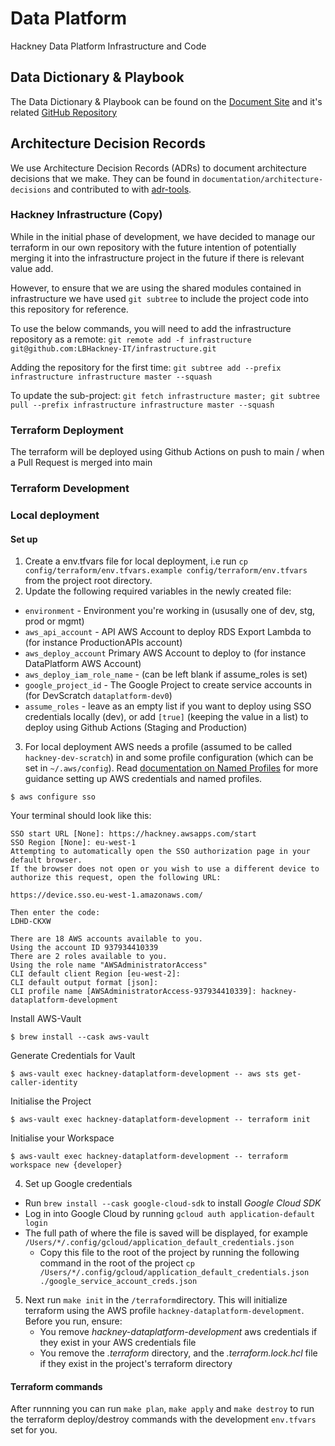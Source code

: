 # Data Platform

Hackney Data Platform Infrastructure and Code

## Data Dictionary & Playbook

The Data Dictionary & Playbook can be found on the [Document Site](http://playbook.hackney.gov.uk/Data-Platform-Playbook/) and it's related [GitHub Repository](https://github.com/LBHackney-IT/Data-Platform-Playbook/)

## Architecture Decision Records

We use Architecture Decision Records (ADRs) to document architecture decisions that we make. They can be found in
`documentation/architecture-decisions` and contributed to with [adr-tools](https://github.com/npryce/adr-tools).

### Hackney Infrastructure (Copy)

While in the initial phase of development, we have decided to manage our terraform in our own repository with the
future intention of potentially merging it into the infrastructure project in the future if there is relevant value add.

However, to ensure that we are using the shared modules contained in infrastructure we have used `git subtree` to include
the project code into this repository for reference.

To use the below commands, you will need to add the infrastructure repository as a remote:
`git remote add -f infrastructure git@github.com:LBHackney-IT/infrastructure.git`

Adding the repository for the first time:
`git subtree add --prefix infrastructure infrastructure master --squash`

To update the sub-project:
`git fetch infrastructure master; git subtree pull --prefix infrastructure infrastructure master --squash`

### Terraform Deployment

The terraform will be deployed using Github Actions on push to main / when a Pull Request is merged into main

### Terraform Development

### Local deployment

#### Set up

1. Create a env.tfvars file for local deployment, i.e run `cp config/terraform/env.tfvars.example config/terraform/env.tfvars` from the project root directory.
2. Update the following required variables in the newly created file:
  - `environment` - Environment you're working in (ususally one of dev, stg, prod or mgmt)
  - `aws_api_account` - API AWS Account to deploy RDS Export Lambda to (for instance ProductionAPIs account)
  - `aws_deploy_account` Primary AWS Account to deploy to (for instance DataPlatform AWS Account)
  - `aws_deploy_iam_role_name` - (can be left blank if assume_roles is set)
  - `google_project_id` - The Google Project to create service accounts in (for DevScratch `dataplatform-dev0`)
  - `assume_roles` - leave as an empty list if you want to deploy using SSO credentials locally (dev), or add `[true]` (keeping the value in a list) to deploy using Github Actions (Staging and Production)

3. For local deployment AWS needs a profile (assumed to be called `hackney-dev-scratch`) in and some profile configuration (which can be set in `~/.aws/config`). Read [documentation on Named Profiles](https://docs.aws.amazon.com/cli/latest/userguide/cli-configure-profiles.html) for more guidance setting up AWS credentials and named profiles.

```
$ aws configure sso
```
Your terminal should look like this:
```
SSO start URL [None]: https://hackney.awsapps.com/start
SSO Region [None]: eu-west-1
Attempting to automatically open the SSO authorization page in your default browser.
If the browser does not open or you wish to use a different device to authorize this request, open the following URL:

https://device.sso.eu-west-1.amazonaws.com/

Then enter the code:
LDHD-CKXW

There are 18 AWS accounts available to you.
Using the account ID 937934410339
There are 2 roles available to you.
Using the role name "AWSAdministratorAccess"
CLI default client Region [eu-west-2]:
CLI default output format [json]:
CLI profile name [AWSAdministratorAccess-937934410339]: hackney-dataplatform-development
```

Install AWS-Vault
```
$ brew install --cask aws-vault
```

Generate Credentials for Vault
```
$ aws-vault exec hackney-dataplatform-development -- aws sts get-caller-identity
```

Initialise the Project
```
$ aws-vault exec hackney-dataplatform-development -- terraform init
```

Initialise your Workspace
```
$ aws-vault exec hackney-dataplatform-development -- terraform workspace new {developer}
```

4. Set up Google credentials

- Run `brew install --cask google-cloud-sdk` to install *Google Cloud SDK* 
- Log in into Google Cloud by running `gcloud auth application-default login`
- The full path of where the file is saved will be displayed, for example `/Users/*/.config/gcloud/application_default_credentials.json`
   - Copy this file to the root of the project by running the following command in the root of the project `cp /Users/*/.config/gcloud/application_default_credentials.json ./google_service_account_creds.json` 

5. Next run `make init` in the `/terraform`directory.
This will initialize terraform using the AWS profile `hackney-dataplatform-development`. Before you run, ensure:
   - You remove *hackney-dataplatform-development* aws credentials if they exist in your AWS credentials file
   - You remove the *.terraform* directory, and the *.terraform.lock.hcl* file if they exist in the project's terraform directory

#### Terraform commands

After runnning you can run `make plan`, `make apply` and `make destroy` to run the terraform deploy/destroy commands with the development `env.tfvars` set for you.



